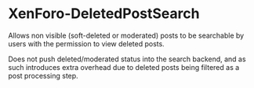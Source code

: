 XenForo-DeletedPostSearch
======================

Allows non visible (soft-deleted or moderated) posts to be searchable by users with the permission to view deleted posts.

Does not push deleted/moderated status into the search backend, and as such introduces extra overhead due to deleted posts being filtered as a post processing step.